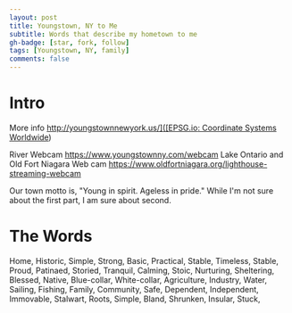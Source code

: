 ```yaml
---
layout: post
title: Youngstown, NY to Me
subtitle: Words that describe my hometown to me
gh-badge: [star, fork, follow]
tags: [Youngstown, NY, family]
comments: false
---
```


# Intro 

More info [http://youngstownnewyork.us/]([EPSG.io: Coordinate Systems Worldwide](http://youngstownnewyork.us/))

River Webcam https://www.youngstownny.com/webcam
Lake Ontario and Old Fort Niagara Web cam https://www.oldfortniagara.org/lighthouse-streaming-webcam 

Our town motto is, "Young in spirit. Ageless in pride." While I'm not sure about the first part, I am sure about second.

# The Words

Home, Historic, Simple, Strong, Basic, Practical, Stable, Timeless, Stable, Proud, Patinaed, Storied, Tranquil, Calming, Stoic, Nurturing, Sheltering, Blessed, Native, Blue-collar, White-collar, Agriculture, Industry, Water, Sailing, Fishing, Family, Community, Safe, Dependent, Independent, Immovable, Stalwart, Roots, Simple, Bland, Shrunken, Insular, Stuck,